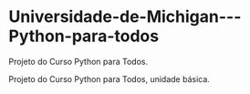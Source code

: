 # Universidade-de-Michigan---Python-para-todos
Projeto do Curso Python para Todos.


Projeto do Curso Python para Todos, unidade básica. 
